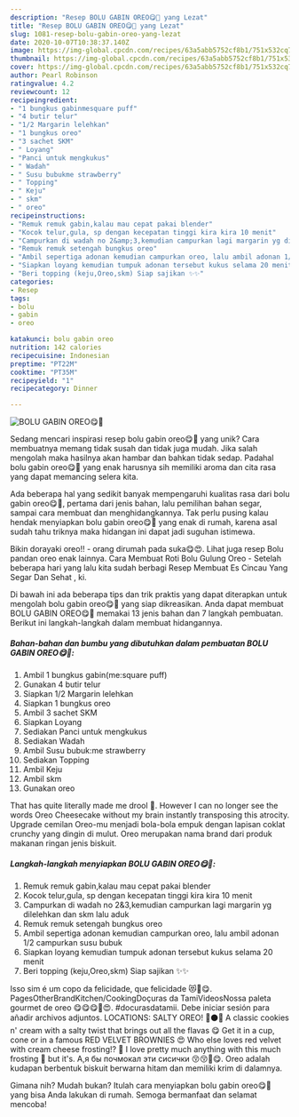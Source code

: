 ```yaml
---
description: "Resep BOLU GABIN OREO😋🤤 yang Lezat"
title: "Resep BOLU GABIN OREO😋🤤 yang Lezat"
slug: 1081-resep-bolu-gabin-oreo-yang-lezat
date: 2020-10-07T10:38:37.140Z
image: https://img-global.cpcdn.com/recipes/63a5abb5752cf8b1/751x532cq70/bolu-gabin-oreo😋🤤-foto-resep-utama.jpg
thumbnail: https://img-global.cpcdn.com/recipes/63a5abb5752cf8b1/751x532cq70/bolu-gabin-oreo😋🤤-foto-resep-utama.jpg
cover: https://img-global.cpcdn.com/recipes/63a5abb5752cf8b1/751x532cq70/bolu-gabin-oreo😋🤤-foto-resep-utama.jpg
author: Pearl Robinson
ratingvalue: 4.2
reviewcount: 12
recipeingredient:
- "1 bungkus gabinmesquare puff"
- "4 butir telur"
- "1/2 Margarin lelehkan"
- "1 bungkus oreo"
- "3 sachet SKM"
- " Loyang"
- "Panci untuk mengkukus"
- " Wadah"
- " Susu bubukme strawberry"
- " Topping"
- " Keju"
- " skm"
- " oreo"
recipeinstructions:
- "Remuk remuk gabin,kalau mau cepat pakai blender"
- "Kocok telur,gula, sp dengan kecepatan tinggi kira kira 10 menit"
- "Campurkan di wadah no 2&amp;3,kemudian campurkan lagi margarin yg dilelehkan dan skm lalu aduk"
- "Remuk remuk setengah bungkus oreo"
- "Ambil sepertiga adonan kemudian campurkan oreo, lalu ambil adonan 1/2 campurkan susu bubuk"
- "Siapkan loyang kemudian tumpuk adonan tersebut kukus selama 20 menit"
- "Beri topping (keju,Oreo,skm) Siap sajikan ✨✨"
categories:
- Resep
tags:
- bolu
- gabin
- oreo

katakunci: bolu gabin oreo 
nutrition: 142 calories
recipecuisine: Indonesian
preptime: "PT22M"
cooktime: "PT35M"
recipeyield: "1"
recipecategory: Dinner

---
```



![BOLU GABIN OREO😋🤤](https://img-global.cpcdn.com/recipes/63a5abb5752cf8b1/751x532cq70/bolu-gabin-oreo😋🤤-foto-resep-utama.jpg)

Sedang mencari inspirasi resep bolu gabin oreo😋🤤 yang unik? Cara membuatnya memang tidak susah dan tidak juga mudah. Jika salah mengolah maka hasilnya akan hambar dan bahkan tidak sedap. Padahal bolu gabin oreo😋🤤 yang enak harusnya sih memiliki aroma dan cita rasa yang dapat memancing selera kita.

Ada beberapa hal yang sedikit banyak mempengaruhi kualitas rasa dari bolu gabin oreo😋🤤, pertama dari jenis bahan, lalu pemilihan bahan segar, sampai cara membuat dan menghidangkannya. Tak perlu pusing kalau hendak menyiapkan bolu gabin oreo😋🤤 yang enak di rumah, karena asal sudah tahu triknya maka hidangan ini dapat jadi suguhan istimewa.

Bikin dorayaki oreo!! - orang dirumah pada suka😋😍. Lihat juga resep Bolu pandan oreo enak lainnya. Cara Membuat Roti Bolu Gulung Oreo - Setelah beberapa hari yang lalu kita sudah berbagi Resep Membuat Es Cincau Yang Segar Dan Sehat , ki.


Di bawah ini ada beberapa tips dan trik praktis yang dapat diterapkan untuk mengolah bolu gabin oreo😋🤤 yang siap dikreasikan. Anda dapat membuat BOLU GABIN OREO😋🤤 memakai 13 jenis bahan dan 7 langkah pembuatan. Berikut ini langkah-langkah dalam membuat hidangannya.

<!--inarticleads1-->

##### Bahan-bahan dan bumbu yang dibutuhkan dalam pembuatan BOLU GABIN OREO😋🤤:

1. Ambil 1 bungkus gabin(me:square puff)
1. Gunakan 4 butir telur
1. Siapkan 1/2 Margarin lelehkan
1. Siapkan 1 bungkus oreo
1. Ambil 3 sachet SKM
1. Siapkan  Loyang
1. Sediakan Panci untuk mengkukus
1. Sediakan  Wadah
1. Ambil  Susu bubuk:me strawberry
1. Sediakan  Topping
1. Ambil  Keju
1. Ambil  skm
1. Gunakan  oreo


That has quite literally made me drool 🤤. However I can no longer see the words Oreo Cheesecake without my brain instantly transposing this atrocity. Upgrade cemilan Oreo-mu menjadi bola-bola empuk dengan lapisan coklat crunchy yang dingin di mulut. Oreo merupakan nama brand dari produk makanan ringan jenis biskuit. 

<!--inarticleads2-->

##### Langkah-langkah menyiapkan BOLU GABIN OREO😋🤤:

1. Remuk remuk gabin,kalau mau cepat pakai blender
1. Kocok telur,gula, sp dengan kecepatan tinggi kira kira 10 menit
1. Campurkan di wadah no 2&amp;3,kemudian campurkan lagi margarin yg dilelehkan dan skm lalu aduk
1. Remuk remuk setengah bungkus oreo
1. Ambil sepertiga adonan kemudian campurkan oreo, lalu ambil adonan 1/2 campurkan susu bubuk
1. Siapkan loyang kemudian tumpuk adonan tersebut kukus selama 20 menit
1. Beri topping (keju,Oreo,skm) Siap sajikan ✨✨


Isso sim é um copo da felicidade, que felicidade 😻🤤😋. PagesOtherBrandKitchen/CookingDoçuras da TamiVideosNossa paleta gourmet de oreo 😋😋😋🍫😍. #docurasdatamii. Debe iniciar sesión para añadir archivos adjuntos. LOCATIONS: SALTY OREO! 🧂⚫️🔘 A classic cookies n&#39; cream with a salty twist that brings out all the flavas 😋 Get it in a cup, cone or in a famous RED VELVET BROWNIES 😍 Who else loves red velvet with cream cheese frosting!? 🤤 I love pretty much anything with this much frosting 🤪 but it&#39;s. А,я бы почмокал эти сисички 😚😚🤤😋. Oreo adalah kudapan berbentuk biskuit berwarna hitam dan memiliki krim di dalamnya. 

Gimana nih? Mudah bukan? Itulah cara menyiapkan bolu gabin oreo😋🤤 yang bisa Anda lakukan di rumah. Semoga bermanfaat dan selamat mencoba!
